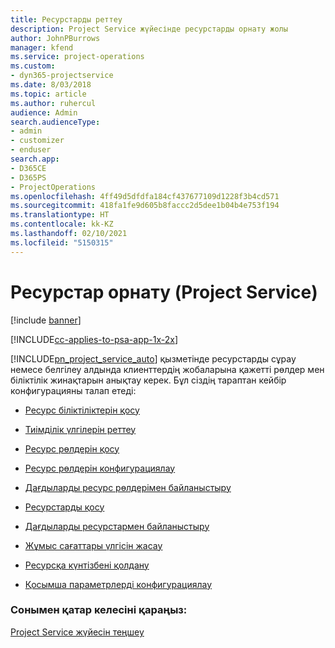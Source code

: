 ```yaml
---
title: Ресурстарды реттеу
description: Project Service жүйесінде ресурстарды орнату жолы
author: JohnPBurrows
manager: kfend
ms.service: project-operations
ms.custom:
- dyn365-projectservice
ms.date: 8/03/2018
ms.topic: article
ms.author: ruhercul
audience: Admin
search.audienceType:
- admin
- customizer
- enduser
search.app:
- D365CE
- D365PS
- ProjectOperations
ms.openlocfilehash: 4ff49d5dfdfa184cf437677109d1228f3b4cd571
ms.sourcegitcommit: 418fa1fe9d605b8faccc2d5dee1b04b4e753f194
ms.translationtype: HT
ms.contentlocale: kk-KZ
ms.lasthandoff: 02/10/2021
ms.locfileid: "5150315"
---
```

# <a name="set-up-resources-project-service"></a>Ресурстар орнату (Project Service)

[!include [banner](../includes/psa-now-project-operations.md)]

[!INCLUDE[cc-applies-to-psa-app-1x-2x](../includes/cc-applies-to-psa-app-1x-2x.md)]

[!INCLUDE[pn_project_service_auto](../includes/pn-project-service-auto.md)] қызметінде ресурстарды сұрау немесе белгілеу алдында клиенттердің жобаларына қажетті рөлдер мен біліктілік жинақтарын анықтау керек. Бұл сіздің тараптан кейбір конфигурацияны талап етеді:  
  
-   [Ресурс біліктіліктерін қосу](../psa/add-resource-skills.md)  
  
-   [Тиімділік үлгілерін реттеу](../psa/set-up-proficiency-models.md)  
  
-   [Ресурс рөлдерін қосу](../psa/add-resource-roles.md)  
  
-   [Ресурс рөлдерін конфигурациялау](../psa/configure-resource-roles.md)  
  
-   [Дағдыларды ресурс рөлдерімен байланыстыру](../psa/associate-skills-with-resource-roles.md)  
  
-   [Ресурстарды қосу](../psa/add-resources.md)  
  
-   [Дағдыларды ресурстармен байланыстыру](../psa/associate-skills-with-resources.md)  
  
-   [Жұмыс сағаттары үлгісін жасау](../psa/create-work-hours-template.md)  
  
-   [Ресурсқа күнтізбені қолдану](../psa/apply-calendar-resource.md)  
  
-   [Қосымша параметрлерді конфигурациялау](../psa/configure-additional-parameters-settings.md)  
  
### <a name="see-also"></a>Сонымен қатар келесіні қараңыз:  
 [Project Service жүйесін теңшеу](../psa/configure.md)
